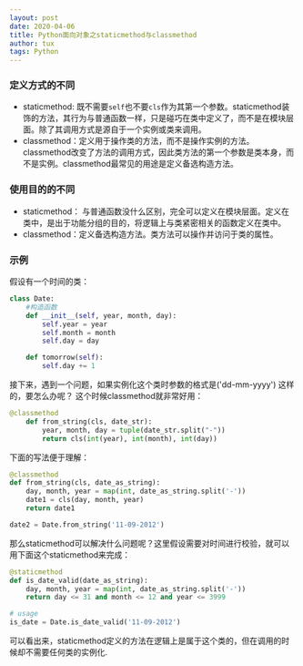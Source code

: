 ```yaml
---
layout: post
date: 2020-04-06
title: Python面向对象之staticmethod与classmethod
author: tux
tags: Python
---
```


### 定义方式的不同

- staticmethod: 既不需要`self`也不要`cls`作为其第一个参数。staticmethod装饰的方法，其行为与普通函数一样，只是碰巧在类中定义了，而不是在模块层面。除了其调用方式是源自于一个实例或类来调用。
- classmethod：定义用于操作类的方法，而不是操作实例的方法。classmethod改变了方法的调用方式，因此类方法的第一个参数是类本身，而不是实例。classmethod最常见的用途是定义备选构造方法。

### 使用目的的不同

- staticmethod： 与普通函数没什么区别，完全可以定义在模块层面。定义在类中，是出于功能分组的目的，将逻辑上与类紧密相关的函数定义在类中。
- classmethod：定义备选构造方法。类方法可以操作并访问于类的属性。

### 示例

假设有一个时间的类：
```python
class Date:
    #构造函数
    def __init__(self, year, month, day):
        self.year = year
        self.month = month
        self.day = day

    def tomorrow(self):
        self.day += 1
```
接下来，遇到一个问题，如果实例化这个类时参数的格式是('dd-mm-yyyy') 这样的，要怎么办呢？
这个时候classmethod就非常好用：
```python
@classmethod
    def from_string(cls, date_str):
        year, month, day = tuple(date_str.split("-"))
        return cls(int(year), int(month), int(day))
```
下面的写法便于理解：
```python
@classmethod
def from_string(cls, date_as_string):
    day, month, year = map(int, date_as_string.split('-'))
    date1 = cls(day, month, year)
    return date1

date2 = Date.from_string('11-09-2012')
```

那么staticmethod可以解决什么问题呢？这里假设需要对时间进行校验，就可以用下面这个staticmethod来完成：
```python
@staticmethod
def is_date_valid(date_as_string):
    day, month, year = map(int, date_as_string.split('-'))
    return day <= 31 and month <= 12 and year <= 3999

# usage
is_date = Date.is_date_valid('11-09-2012')
```
可以看出来，staticmethod定义的方法在逻辑上是属于这个类的，但在调用的时候却不需要任何类的实例化.